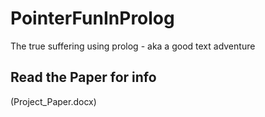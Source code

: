 # PointerFunInProlog
The true suffering using prolog - aka a good text adventure
## Read the Paper for info
(Project_Paper.docx)

